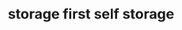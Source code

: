 ---
title: "storage first self storage"
url: /derby/storage-first-self-storage/
shop: storage rental
---